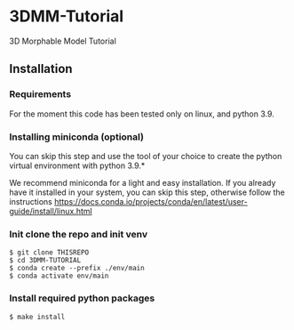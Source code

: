 # 3DMM-Tutorial
3D Morphable Model Tutorial


## Installation
### Requirements 
For the moment this code has been tested only on linux, and python 3.9.

### Installing miniconda (optional)
You can skip this step and use the tool of your choice to create the python virtual environment with python 3.9.*

We recommend miniconda for a light and easy installation. If you already have it installed in your system, you can skip this step, otherwise follow the instructions 
https://docs.conda.io/projects/conda/en/latest/user-guide/install/linux.html

### Init clone the repo and init venv
```
$ git clone THISREPO
$ cd 3DMM-TUTORIAL
$ conda create --prefix ./env/main 
$ conda activate env/main
```

### Install required python packages
``` 
$ make install
```